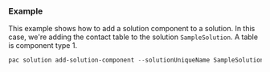 ### Example

This example shows how to add a solution component to a solution. In this case, we're adding the contact table to the solution `SampleSolution`. A table is component type 1.

```powershell
pac solution add-solution-component --solutionUniqueName SampleSolution --component contact --componentType 1
```
